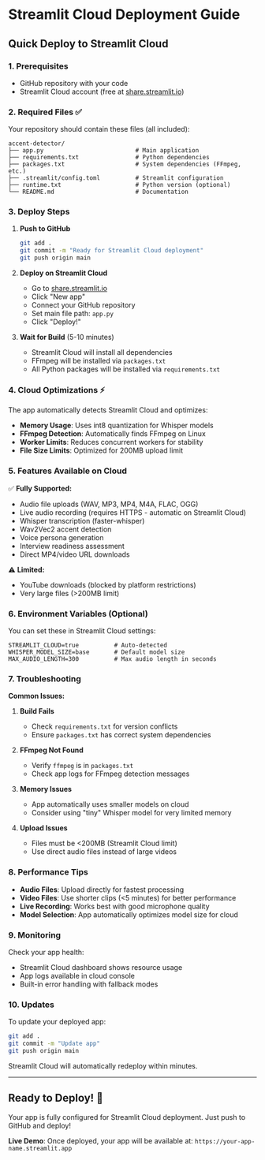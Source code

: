# Streamlit Cloud Deployment Guide

## Quick Deploy to Streamlit Cloud

### 1. Prerequisites
- GitHub repository with your code
- Streamlit Cloud account (free at [share.streamlit.io](https://share.streamlit.io))

### 2. Required Files ✅
Your repository should contain these files (all included):

```
accent-detector/
├── app.py                          # Main application
├── requirements.txt                # Python dependencies
├── packages.txt                    # System dependencies (FFmpeg, etc.)
├── .streamlit/config.toml          # Streamlit configuration
├── runtime.txt                     # Python version (optional)
└── README.md                       # Documentation
```

### 3. Deploy Steps

1. **Push to GitHub**
   ```bash
   git add .
   git commit -m "Ready for Streamlit Cloud deployment"
   git push origin main
   ```

2. **Deploy on Streamlit Cloud**
   - Go to [share.streamlit.io](https://share.streamlit.io)
   - Click "New app"
   - Connect your GitHub repository
   - Set main file path: `app.py`
   - Click "Deploy!"

3. **Wait for Build** (5-10 minutes)
   - Streamlit Cloud will install all dependencies
   - FFmpeg will be installed via `packages.txt`
   - All Python packages will be installed via `requirements.txt`

### 4. Cloud Optimizations ⚡

The app automatically detects Streamlit Cloud and optimizes:

- **Memory Usage**: Uses int8 quantization for Whisper models
- **FFmpeg Detection**: Automatically finds FFmpeg on Linux
- **Worker Limits**: Reduces concurrent workers for stability
- **File Size Limits**: Optimized for 200MB upload limit

### 5. Features Available on Cloud

✅ **Fully Supported:**
- Audio file uploads (WAV, MP3, MP4, M4A, FLAC, OGG)
- Live audio recording (requires HTTPS - automatic on Streamlit Cloud)
- Whisper transcription (faster-whisper)
- Wav2Vec2 accent detection
- Voice persona generation
- Interview readiness assessment
- Direct MP4/video URL downloads

⚠️ **Limited:**
- YouTube downloads (blocked by platform restrictions)
- Very large files (>200MB limit)

### 6. Environment Variables (Optional)

You can set these in Streamlit Cloud settings:

```
STREAMLIT_CLOUD=true          # Auto-detected
WHISPER_MODEL_SIZE=base       # Default model size
MAX_AUDIO_LENGTH=300          # Max audio length in seconds
```

### 7. Troubleshooting

**Common Issues:**

1. **Build Fails**
   - Check `requirements.txt` for version conflicts
   - Ensure `packages.txt` has correct system dependencies

2. **FFmpeg Not Found**
   - Verify `ffmpeg` is in `packages.txt`
   - Check app logs for FFmpeg detection messages

3. **Memory Issues**
   - App automatically uses smaller models on cloud
   - Consider using "tiny" Whisper model for very limited memory

4. **Upload Issues**
   - Files must be <200MB (Streamlit Cloud limit)
   - Use direct audio files instead of large videos

### 8. Performance Tips

- **Audio Files**: Upload directly for fastest processing
- **Video Files**: Use shorter clips (<5 minutes) for better performance
- **Live Recording**: Works best with good microphone quality
- **Model Selection**: App automatically optimizes model size for cloud

### 9. Monitoring

Check your app health:
- Streamlit Cloud dashboard shows resource usage
- App logs available in cloud console
- Built-in error handling with fallback modes

### 10. Updates

To update your deployed app:
```bash
git add .
git commit -m "Update app"
git push origin main
```

Streamlit Cloud will automatically redeploy within minutes.

---

## Ready to Deploy! 🚀

Your app is fully configured for Streamlit Cloud deployment. Just push to GitHub and deploy!

**Live Demo**: Once deployed, your app will be available at:
`https://your-app-name.streamlit.app` 